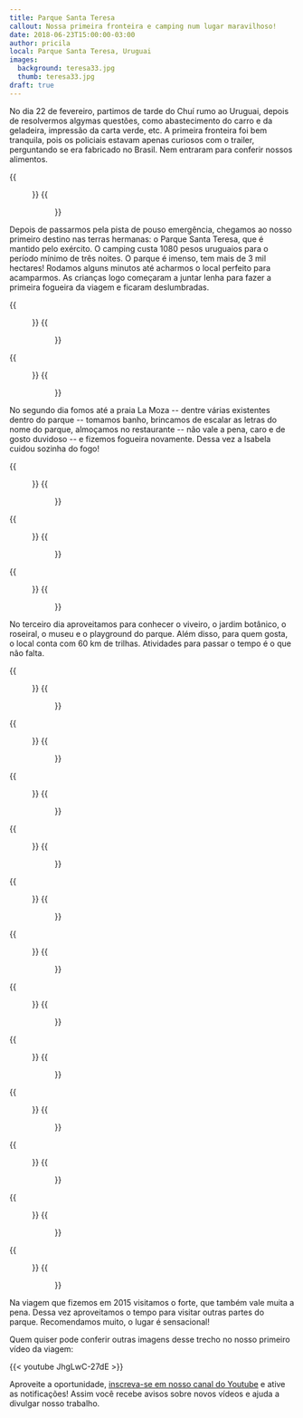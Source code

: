 ```yaml
---
title: Parque Santa Teresa
callout: Nossa primeira fronteira e camping num lugar maravilhoso!
date: 2018-06-23T15:00:00-03:00
author: pricila
local: Parque Santa Teresa, Uruguai
images:
  background: teresa33.jpg
  thumb: teresa33.jpg
draft: true
---
```


No dia 22 de fevereiro, partimos de tarde do Chuí rumo ao Uruguai, depois de resolvermos algymas questões, como abastecimento do carro e da geladeira, impressão da carta verde, etc. A primeira fronteira foi bem tranquila, pois os policiais estavam apenas curiosos com o trailer, perguntando se era fabricado no Brasil. Nem entraram para conferir nossos alimentos.

<div class="clearfix">
{{<figure "chui01.jpg" "Tchau, Brasil! Hola, Uruguay!" "float-left">}}
{{<figure "chui02.jpg" "Pista de pouso de emergência no meio da estrada uruguaia" "float-right">}}
</div>

Depois de passarmos pela pista de pouso emergência, chegamos ao nosso primeiro destino nas terras hermanas: o Parque Santa Teresa, que é mantido pelo exército. O camping custa 1080 pesos uruguaios para o período mínimo de três noites. O parque é imenso, tem mais de 3 mil hectares! Rodamos alguns minutos até acharmos o local perfeito para acamparmos. As crianças logo começaram a juntar lenha para fazer a primeira fogueira da viagem e ficaram deslumbradas.

<div class="clearfix">
{{<figure "teresa01.jpg" "Forte Santa Teresa na entrada do parque" "float-left">}}
{{<figure "teresa02.jpg" "Nosso primeiro acampamento no exterior" "float-right">}}
</div>

<div class="clearfix">
{{<figure "teresa03.jpg" "O fogo é fascinante!" "float-left">}}
{{<figure "teresa04.jpg" "Nosso passeio no segundo dia no parque" "float-right">}}
</div>

No segundo dia fomos até a praia La Moza -- dentre várias existentes dentro do parque -- tomamos banho, brincamos de escalar as letras do nome do parque, almoçamos no restaurante -- não vale a pena, caro e de gosto duvidoso -- e fizemos fogueira novamente. Dessa vez a Isabela cuidou sozinha do fogo!

<div class="clearfix">
{{<figure "teresa05.jpg" "Centro administrativo" "float-left">}}
{{<figure "teresa06.jpg" "Praça-barco" "float-right">}}
</div>

<div class="clearfix">
{{<figure "teresa07.jpg" "Praia La Moza, a melhor - sem conchinhas quebradas!" "float-left">}}
{{<figure "teresa08.jpg" "Quem nunca brincou nessas letras?" "float-right">}}
</div>

<div class="clearfix">
{{<figure "teresa09.jpg" "Outro lado da praia La Moza" "float-left">}}
{{<figure "teresa10.jpg" "Areia e água é diversão por horas" "float-right">}}
</div>

No terceiro dia aproveitamos para conhecer o viveiro, o jardim botânico, o roseiral, o museu e o playground do parque. Além disso, para quem gosta, o local conta com 60 km de trilhas. Atividades para passar o tempo é o que não falta.

<div class="clearfix">
{{<figure "teresa11.jpg" "No viveiro você pode entrar no local onde ficam as aves" "float-left">}}
{{<figure "teresa12.jpg" "Há bichos de fazenda também" "float-right">}}
</div>

<div class="clearfix">
{{<figure "teresa13.jpg" "As crianças encantadas alimentando os bichinhos" "float-left">}}
{{<figure "teresa14.jpg" "Que tal encontrar uma cobra no meio da pracinha?" "float-right">}}
</div>

<div class="clearfix">
{{<figure "teresa15.jpg" "Aves regionais e de outros países" "float-left">}}
{{<figure "teresa16.jpg" "Burrinhos fofos!" "float-right">}}
</div>

<div class="clearfix">
{{<figure "teresa17.jpg" "Não bastasse tudo isso, aquele pôr do sol MARA na beira do lago" "float-left">}}
{{<figure "teresa18.jpg" "Não é encantador?" "float-right">}}
</div>

<div class="clearfix">
{{<figure "teresa19.jpg" "Trupe reunida - foto rara de acontecer, hehehe!" "float-left">}}
{{<figure "teresa20.jpg" "Capivaras - muitas capivaras pelo parque!" "float-right">}}
</div>

<div class="clearfix">
{{<figure "teresa21.jpg" "Todo mundo enternecido com o Bambi" "float-left">}}
{{<figure "teresa22.jpg" "Olha só o restaurante dos papagaios!" "float-right">}}
</div>

<div class="clearfix">
{{<figure "teresa23.jpg" "Jardim botânico" "float-left">}}
{{<figure "teresa24.jpg" "Aquário dentro do jardim botânico" "float-right">}}
</div>

<div class="clearfix">
{{<figure "teresa25.jpg" "Mais detalhes do jardim botânico" "float-left">}}
{{<figure "teresa26.jpg" "Apesar do sol quente aproveitamos para passear bastante" "float-right">}}
</div>
<div class="clearfix">
{{<figure "teresa27.jpg" "A gente não cansa de admirar o trabalho primoroso que fizeram nesse parque" "float-left">}}
{{<figure "teresa28.jpg" "Museu" "float-right">}}
</div>

<div class="clearfix">
{{<figure "teresa29.jpg" "Caminho encantador" "float-left">}}
{{<figure "teresa30.jpg" "Nessa trilha há um observatório de aves" "float-right">}}
</div>

<div class="clearfix">
{{<figure "teresa31.jpg" "Descanso depois de tanto caminhar sob o sol" "float-left">}}
{{<figure "teresa32.jpg" "Mais um pouquinho de praia" "float-right">}}
</div>

<div class="clearfix">
{{<figure "teresa33.jpg" "O mar podia ser mais quente para poder aproveitar o ano inteiro!" "float-left">}}
{{<figure "teresa34.jpg" "Forte no entardecer - tchau!" "float-right">}}
</div>

Na viagem que fizemos em 2015 visitamos o forte, que também vale muita a pena. Dessa vez aproveitamos o tempo para visitar outras partes do parque. Recomendamos muito, o lugar é sensacional!


Quem quiser pode conferir outras imagens desse trecho no nosso primeiro vídeo da viagem:

{{< youtube JhgLwC-27dE >}} 

Aproveite a oportunidade, [inscreva-se em nosso canal do Youtube](https://www.youtube.com/6overlanders?sub_confirmation=1) e ative as notificações! Assim você recebe avisos sobre novos vídeos e ajuda a divulgar nosso trabalho.

